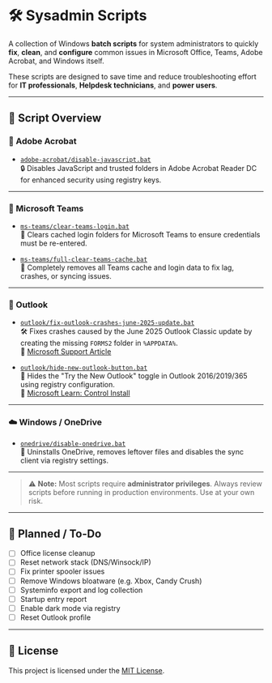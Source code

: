 # 🛠️ Sysadmin Scripts

A collection of Windows **batch scripts** for system administrators to quickly **fix**, **clean**, and **configure** common issues in Microsoft Office, Teams, Adobe Acrobat, and Windows itself.

These scripts are designed to save time and reduce troubleshooting effort for **IT professionals**, **Helpdesk technicians**, and **power users**.

---

## 📄 Script Overview

### 📂 Adobe Acrobat
- [`adobe-acrobat/disable-javascript.bat`](adobe-acrobat/disable-javascript.bat)  
  🔒 Disables JavaScript and trusted folders in Adobe Acrobat Reader DC for enhanced security using registry keys.

---

### 💬 Microsoft Teams
- [`ms-teams/clear-teams-login.bat`](ms-teams/clear-teams-login.bat)  
  🧹 Clears cached login folders for Microsoft Teams to ensure credentials must be re-entered.

- [`ms-teams/full-clear-teams-cache.bat`](ms-teams/full-clear-teams-cache.bat)  
  🧼 Completely removes all Teams cache and login data to fix lag, crashes, or syncing issues.

---

### 📧 Outlook
- [`outlook/fix-outlook-crashes-june-2025-update.bat`](outlook/fix-outlook-crashes-june-2025-update.bat)  
  🛠️ Fixes crashes caused by the June 2025 Outlook Classic update by creating the missing `FORMS2` folder in `%APPDATA%`.  
  🔗 [Microsoft Support Article](https://support.microsoft.com/en-us/office/classic-outlook-crashes-opening-or-starting-a-new-email-1b413573-7dfc-4147-9c53-c2f1183b89b8)

- [`outlook/hide-new-outlook-button.bat`](outlook/hide-new-outlook-button.bat)  
  🙈 Hides the "Try the New Outlook" toggle in Outlook 2016/2019/365 using registry configuration.  
  🔗 [Microsoft Learn: Control Install](https://learn.microsoft.com/de-de/microsoft-365-apps/outlook/get-started/control-install)

---

### ☁️ Windows / OneDrive
- [`onedrive/disable-onedrive.bat`](onedrive/disable-onedrive.bat)  
  🚫 Uninstalls OneDrive, removes leftover files and disables the sync client via registry settings.

---

> ⚠️ **Note:** Most scripts require **administrator privileges**. Always review scripts before running in production environments. Use at your own risk.

---

## 📌 Planned / To-Do

- [ ] Office license cleanup
- [ ] Reset network stack (DNS/Winsock/IP)
- [ ] Fix printer spooler issues
- [ ] Remove Windows bloatware (e.g. Xbox, Candy Crush)
- [ ] Systeminfo export and log collection
- [ ] Startup entry report
- [ ] Enable dark mode via registry
- [ ] Reset Outlook profile

---

## 📜 License

This project is licensed under the [MIT License](LICENSE).
